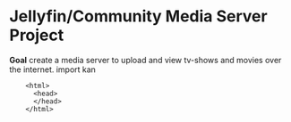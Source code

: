 # Jellyfin/Community Media Server Project

**Goal** create a media server to upload and view tv-shows and movies over the internet. 
	<html>
	</html>
	import
kan
```
    <html>
      <head>
      </head>
    </html>
```
